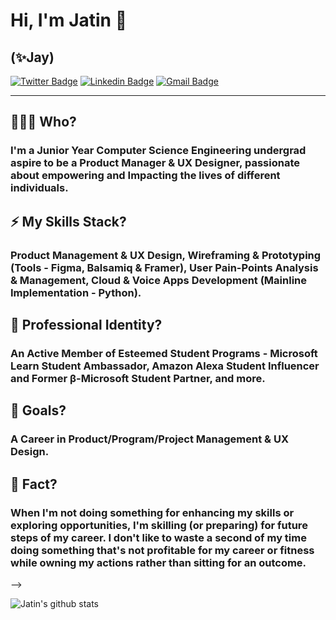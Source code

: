 # Hi, I'm Jatin 👋
## (✨Jay)
[![Twitter Badge](https://img.shields.io/badge/-@Jpandya26-1ca0f1?style=flat-square&labelColor=1ca0f1&logo=twitter&logoColor=white&link=https://twitter.com/Jpandya26)](https://twitter.com/Jpandya26) [![Linkedin Badge](https://img.shields.io/badge/-JatinPandya-blue?style=flat-square&logo=Linkedin&logoColor=white&link=https://www.linkedin.com/in/jatinjpnd268/)](https://www.linkedin.com/in/jatinjpnd268/)
[![Gmail Badge](https://img.shields.io/badge/-jatinjpnd268@gmail.com-c14438?style=flat-square&logo=Gmail&logoColor=white&link=mailto:jatinjpnd268@gmail.com)](mailto:jatinjpnd268@gmail.com)

---

## 🧑🏻‍💼 Who?
### I'm a Junior Year Computer Science Engineering undergrad aspire to be a Product Manager & UX Designer, passionate about empowering and Impacting the lives of different individuals.

## ⚡ My Skills Stack?
### Product Management & UX Design, Wireframing & Prototyping (Tools - Figma, Balsamiq & Framer), User Pain-Points Analysis & Management, Cloud & Voice Apps Development (Mainline Implementation - Python). 

## 🌱 Professional Identity?
### An Active Member of Esteemed Student Programs - Microsoft Learn Student Ambassador, Amazon Alexa Student Influencer and Former β-Microsoft Student Partner, and more.

## 🤔 Goals?
### A Career in Product/Program/Project Management & UX Design.

## 🤖 Fact? 
### When I'm not doing something for enhancing my skills or exploring opportunities, I'm skilling (or preparing) for future steps of my career. I don't like to waste a second of my time doing something that's not profitable for my career or fitness while owning my actions rather than sitting for an outcome.
--> 

![Jatin's github stats](https://github-readme-stats.vercel.app/api?username=Jatinpandya26&show_icons=true)
